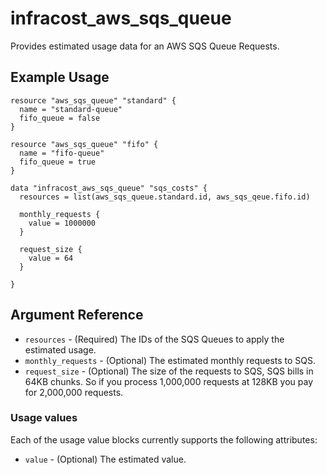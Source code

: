 # infracost_aws_sqs_queue

Provides estimated usage data for an AWS SQS Queue Requests.

## Example Usage

```hcl
resource "aws_sqs_queue" "standard" {
  name = "standard-queue"
  fifo_queue = false
}

resource "aws_sqs_queue" "fifo" {
  name = "fifo-queue"
  fifo_queue = true
}

data "infracost_aws_sqs_queue" "sqs_costs" {
  resources = list(aws_sqs_queue.standard.id, aws_sqs_qeue.fifo.id)

  monthly_requests {
    value = 1000000
  }
  
  request_size {
    value = 64
  }

}
```

## Argument Reference

* `resources` - (Required) The IDs of the SQS Queues to apply the estimated usage.
* `monthly_requests` - (Optional) The estimated monthly requests to SQS.
* `request_size` - (Optional) The size of the requests to SQS, SQS bills in 64KB chunks. So if you process 1,000,000 requests at 128KB you pay for 2,000,000 requests.

### Usage values

Each of the usage value blocks currently supports the following attributes:
* `value` - (Optional) The estimated value.

